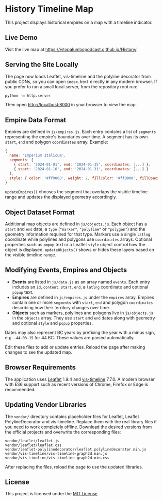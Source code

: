 # History Timeline Map

This project displays historical empires on a map with a timeline indicator.

## Live Demo

Visit the live map at <https://vitopalumbopodcast.github.io/History/>.

## Serving the Site Locally

The page now loads Leaflet, vis-timeline and the polyline decorator from
public CDNs, so you can open `index.html` directly in any modern browser.
If you prefer to run a small local server, from the repository root run:

```bash
python -m http.server
```

Then open <http://localhost:8000> in your browser to view the map.

## Empire Data Format

Empires are defined in `js/empires.js`. Each entry contains a list of
`segments` representing the empire's boundaries over time. A segment has its own
`start`, `end` and polygon `coordinates` array. Example:

```javascript
{
  name: 'Imperium Italicum',
  segments: [
    { start: '2024-01-01', end: '2024-01-15', coordinates: [...] },
    { start: '2024-01-16', end: '2024-01-31', coordinates: [...] }
  ],
  style: { color: '#ff0000', weight: 2, fillColor: '#ff0000', fillOpacity: 0.3 }
}
```

`updateEmpires()` chooses the segment that overlaps the visible timeline range
and updates the displayed geometry accordingly.

## Object Dataset Format

Additional map objects are defined in `js/objects.js`. Each object has a
`start` and `end` date, a `type` (`"marker"`, `"polyline"` or `"polygon"`) and the
geometry information required for that type. Markers use a single `latlng`
coordinate while polylines and polygons use `coordinates` arrays. Optional
properties such as `popup` text or a Leaflet `style` object control how the
object is displayed. `updateObjects()` shows or hides these layers based on the
visible timeline range.

## Modifying Events, Empires and Objects

* **Events** are listed in `js/data.js` as an array named `events`. Each entry
  includes an `id`, `content`, `start`, `end`, a `latlng` coordinate and optional
  `popup` text.
* **Empires** are defined in `js/empires.js` under the `empires` array. Empires
  contain one or more `segments` with `start`, `end` and polygon `coordinates`
  describing how their territory changes over time.
* **Objects** such as markers, polylines and polygons live in `js/objects.js` in
  the `objects` array. They use `start` and `end` dates along with geometry and
  optional `style` and `popup` properties.

Dates may also represent BC years by prefixing the year with a minus sign,
e.g. `-44-03-15` for 44&nbsp;BC. These values are parsed automatically.

Edit these files to add or update entries. Reload the page after making changes
to see the updated map.

## Browser Requirements

The application uses [Leaflet](https://leafletjs.com/) 1.9.4 and
[vis-timeline](https://visjs.github.io/vis-timeline/) 7.7.0. A modern
browser with ES6 support such as recent versions of Chrome, Firefox or Edge is
recommended.

## Updating Vendor Libraries

The `vendor/` directory contains placeholder files for Leaflet,
Leaflet PolylineDecorator and vis-timeline. Replace them with the real library
files if you need to work completely offline. Download the desired versions
from the official projects and overwrite the corresponding files:

```
vendor/leaflet/leaflet.js
vendor/leaflet/leaflet.css
vendor/leaflet-polylinedecorator/leaflet.polylineDecorator.min.js
vendor/vis-timeline/vis-timeline-graph2d.min.js
vendor/vis-timeline/vis-timeline-graph2d.min.css
```

After replacing the files, reload the page to use the updated libraries.

## License

This project is licensed under the [MIT License](LICENSE).
